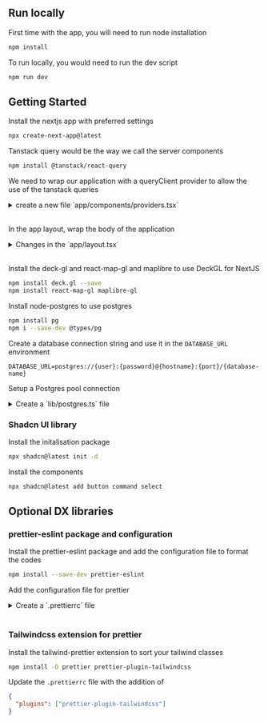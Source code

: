 ## Run locally

First time with the app, you will need to run node installation

```bash
npm install
```

To run locally, you would need to run the dev script

```bash
npm run dev
```

## Getting Started

Install the nextjs app with preferred settings

```bash
npx create-next-app@latest
```

Tanstack query would be the way we call the server components

```bash
npm install @tanstack/react-query
```

We need to wrap our application with a queryClient provider to allow the use of the tanstack queries

<details>
<summary>create a new file `app/components/providers.tsx`</summary>

```typescript
"use client";

import { QueryClient, QueryClientProvider } from "@tanstack/react-query";
import { ReactNode } from "react";

const queryClient = new QueryClient();

type IProvidersProps = {
  children: ReactNode;
};

function Providers({ children }: IProvidersProps) {
  return (
    <QueryClientProvider client={queryClient}>{children}</QueryClientProvider>
  );
}

export default Providers;
```

</details>

<br />

In the app layout, wrap the body of the application

<details>
<summary>
Changes in the `app/layout.tsx`
</summary>

```typescript
<html lang="en">
  <Providers>
    <body>{children}</body>
  </Providers>
</html>
```

</details>

<br />

Install the deck-gl and react-map-gl and maplibre to use DeckGL for NextJS

```bash
npm install deck.gl --save
npm install react-map-gl maplibre-gl
```

Install node-postgres to use postgres

```bash
npm install pg
npm i --save-dev @types/pg
```

Create a database connection string and use it in the `DATABASE_URL` environment

```
DATABASE_URL=postgres://{user}:{password}@{hostname}:{port}/{database-name}
```

Setup a Postgres pool connection

<details>
<summary>
Create a `lib/postgres.ts` file
</summary>

```typescript
import { Pool } from 'pg'

let pgPool

if (!pgPool) {
  pgPool = new Pool({
    connectionString: process.env.DATABASE_URL,
  })
}

export default pgPool as Pool
```

</details>

### Shadcn UI library

Install the initalisation package

```bash
npx shadcn@latest init -d
```

Install the components

```bash
npx shadcn@latest add button command select

```

## Optional DX libraries

### prettier-eslint package and configuration

Install the prettier-eslint package and add the configuration file to format the codes

```bash
npm install --save-dev prettier-eslint
```

Add the configuration file for prettier

<details>
<summary>
Create a `.prettierrc` file</summary>

```json
{
  "trailingComma": "es5",
  "tabWidth": 2,
  "semi": false,
  "singleQuote": true
}
```

</details>

<br/>

### Tailwindcss extension for prettier

Install the tailwind-prettier extension to sort your tailwind classes

```bash
npm install -D prettier prettier-plugin-tailwindcss
```

Update the `.prettierrc` file with the addition of

```json
{
  "plugins": ["prettier-plugin-tailwindcss"]
}
```
